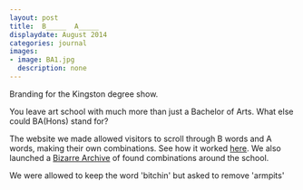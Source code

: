 ```yaml
---
layout: post
title:  B_____  A_____
displaydate: August 2014
categories: journal
images:
- image: BA1.jpg
  description: none
---
```

Branding for the Kingston degree show.

You leave art school with much more than just a Bachelor of Arts. What else could BA(Hons) stand for?

The website we made allowed visitors to scroll through B words and A words, making their own combinations. See how it worked [here](https://www.youtube.com/watch?v=LIqy1UJ_G6w). We also launched a [Bizarre Archive](https://www.instagram.com/bachelorarts/) of found combinations around the school.

We were allowed to keep the word 'bitchin' but asked to remove 'armpits'

